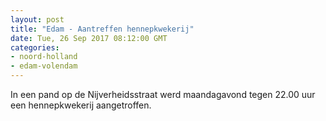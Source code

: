 ```yaml
---
layout: post
title: "Edam - Aantreffen hennepkwekerij"
date: Tue, 26 Sep 2017 08:12:00 GMT
categories: 
- noord-holland 
- edam-volendam 
---
```


In een pand op de Nijverheidsstraat werd maandagavond tegen 22.00 uur een hennepkwekerij aangetroffen.
